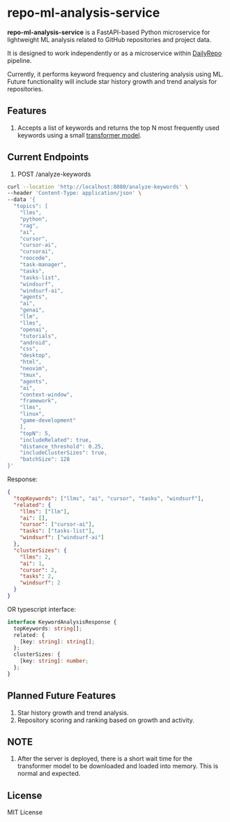 # repo-ml-analysis-service

**repo-ml-analysis-service** is a FastAPI-based Python microservice for lightweight
ML analysis related to GitHub repositories and project data.

It is designed to work independently or as a microservice within
[DailyRepo](https://github.com/tianpai/dailyrepo) pipeline.

Currently, it performs keyword frequency and clustering analysis using ML.
Future functionality will include star history growth and trend analysis for
repositories.

## Features

1. Accepts a list of keywords and returns the top N most frequently used
   keywords using a small [transformer model](<https://en.wikipedia.org/wiki/Transformer_(deep_learning_architecture)>).

## Current Endpoints

1. POST /analyze-keywords

```bash
curl --location 'http://localhost:8080/analyze-keywords' \
--header 'Content-Type: application/json' \
--data '{
  "topics": [
    "llms",
    "python",
    "rag",
    "ai",
    "cursor",
    "cursor-ai",
    "cursorai",
    "roocode",
    "task-manager",
    "tasks",
    "tasks-list",
    "windsurf",
    "windsurf-ai",
    "agents",
    "ai",
    "genai",
    "llm",
    "llms",
    "openai",
    "tutorials",
    "android",
    "css",
    "desktop",
    "html",
    "neovim",
    "tmux",
    "agents",
    "ai",
    "context-window",
    "framework",
    "llms",
    "linux",
    "game-development"
    ],
    "topN": 5,
    "includeRelated": true,
    "distance_threshold": 0.25,
    "includeClusterSizes": true,
    "batchSize": 128
}'
```

Response:

```json
{
  "topKeywords": ["llms", "ai", "cursor", "tasks", "windsurf"],
  "related": {
    "llms": ["llm"],
    "ai": [],
    "cursor": ["cursor-ai"],
    "tasks": ["tasks-list"],
    "windsurf": ["windsurf-ai"]
  },
  "clusterSizes": {
    "llms": 2,
    "ai": 1,
    "cursor": 2,
    "tasks": 2,
    "windsurf": 2
  }
}
```

OR typescript interface:

```typescript
interface KeywordAnalysisResponse {
  topKeywords: string[];
  related: {
    [key: string]: string[];
  };
  clusterSizes: {
    [key: string]: number;
  };
}
```

## Planned Future Features

1. Star history growth and trend analysis.
2. Repository scoring and ranking based on growth and activity.

## NOTE

1. After the server is deployed, there is a short wait time for the transformer
   model to be downloaded and loaded into memory. This is normal and expected.

## License

MIT License

```

```
